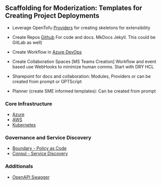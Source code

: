 ## Scaffolding for Moderization: Templates for Creating Project Deployments

- Leverage OpenTofu [Providers](https://opentofu.org/docs/language/providers/) for creating skeletons for extensibility
* Create Repos [Github](https://registry.terraform.io/providers/integrations/github/latest/docs) For code and docs. MkDocs Jekyll. This could be GitLab as well) 
* Create Workflow in [Azure DevOps](https://registry.terraform.io/providers/microsoft/azuredevops/0.2.1)

* Create Collaboration Spaces [MS Teams Creation] Workflow and event based use WebHooks to minimize human comms. Start with DRY HCL
* Sharepoint for docs and collaboration:  Modules, Providers or can be created from prompt or GPTScript
* Planner (create SME informed templates): Can be created from prompt

### Core Infrastructure

- [Azure](https://registry.terraform.io/providers/hashicorp/consul/latest/docs)
- [AWS](https://registry.terraform.io/providers/hashicorp/aws/latest)
- [Kubernetes](https://registry.terraform.io/providers/hashicorp/aws/latest)

### Governance and Service Discovery 
- [Boundary - Policy as Code](https://registry.terraform.io/providers/hashicorp/boundary/latest)
- [Consul - Service Discovery](https://registry.terraform.io/providers/hashicorp/consul/latest/docs)

### Additionals
- [OpenAPI Swagger](https://registry.terraform.io/modules/hendrixroa/apigateway-provision/aws/latest)
